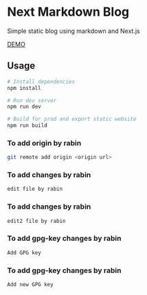 # Next Markdown Blog

Simple static blog using markdown and Next.js

[DEMO](https://next-markdown-blog-drab.vercel.app/)

## Usage

```bash
# Install dependencies
npm install

# Run dev server
npm run dev

# Build for prod and export static website
npm run build
```

### To add origin by rabin
```bash
git remote add origin <origin url>
```

### To add changes by rabin
```bash
edit file by rabin
```

### To add changes by rabin
```bash
edit2 file by rabin
```

### To add gpg-key changes by rabin
```bash
Add GPG key
```

### To add gpg-key changes by rabin
```bash
Add new GPG key
```

